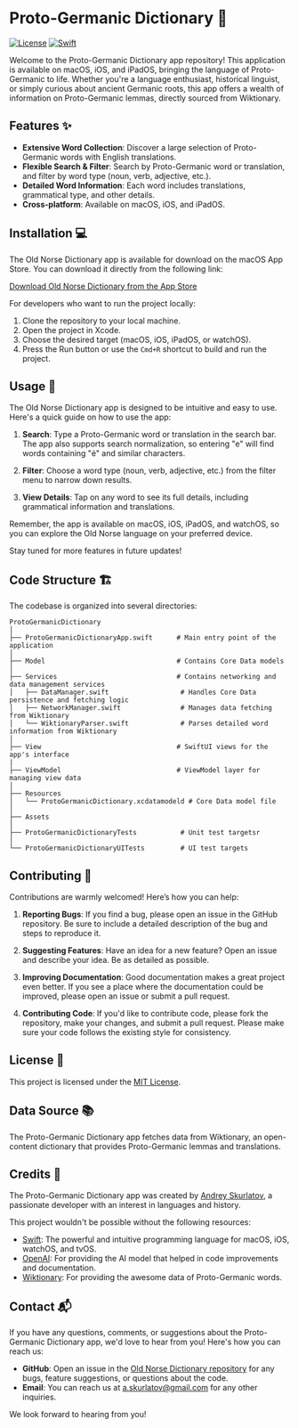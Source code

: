 # Proto-Germanic Dictionary 📜

[![License](https://img.shields.io/badge/License-MIT-blue.svg)](https://opensource.org/licenses/MIT)
[![Swift](https://img.shields.io/badge/Swift-5.8-orange.svg)](https://swift.org/)

Welcome to the Proto-Germanic Dictionary app repository! This application is available on macOS, iOS, and iPadOS, bringing the language of Proto-Germanic to life. Whether you're a language enthusiast, historical linguist, or simply curious about ancient Germanic roots, this app offers a wealth of information on Proto-Germanic lemmas, directly sourced from Wiktionary.

## Features ✨

- **Extensive Word Collection**: Discover a large selection of Proto-Germanic words with English translations.
- **Flexible Search & Filter**: Search by Proto-Germanic word or translation, and filter by word type (noun, verb, adjective, etc.).
- **Detailed Word Information**: Each word includes translations, grammatical type, and other details.
- **Cross-platform**: Available on macOS, iOS, and iPadOS.

## Installation 💻

The Old Norse Dictionary app is available for download on the macOS App Store. You can download it directly from the following link:

[Download Old Norse Dictionary from the App Store]()

For developers who want to run the project locally:

1. Clone the repository to your local machine.
2. Open the project in Xcode.
3. Choose the desired target (macOS, iOS, iPadOS, or watchOS).
4. Press the Run button or use the `Cmd+R` shortcut to build and run the project.

## Usage 📖

The Old Norse Dictionary app is designed to be intuitive and easy to use. Here's a quick guide on how to use the app:

1. **Search**: Type a Proto-Germanic word or translation in the search bar. The app also supports search normalization, so entering "e" will find words containing "é" and similar characters.

2. **Filter**: Choose a word type (noun, verb, adjective, etc.) from the filter menu to narrow down results.

3. **View Details**: Tap on any word to see its full details, including grammatical information and translations.

Remember, the app is available on macOS, iOS, iPadOS, and watchOS, so you can explore the Old Norse language on your preferred device.

Stay tuned for more features in future updates!


## Code Structure 🏗️

The codebase is organized into several directories:

```
ProtoGermanicDictionary
│
├── ProtoGermanicDictionaryApp.swift      # Main entry point of the application
│
├── Model                                 # Contains Core Data models
│
├── Services                              # Contains networking and data management services
│   ├── DataManager.swift                  # Handles Core Data persistence and fetching logic
│   ├── NetworkManager.swift               # Manages data fetching from Wiktionary
│   └── WiktionaryParser.swift             # Parses detailed word information from Wiktionary
│
├── View                                  # SwiftUI views for the app's interface
|
├── ViewModel                             # ViewModel layer for managing view data
│
├── Resources
│   └── ProtoGermanicDictionary.xcdatamodeld # Core Data model file
│
├── Assets
│
├── ProtoGermanicDictionaryTests           # Unit test targetsr
│
└── ProtoGermanicDictionaryUITests         # UI test targets

```

## Contributing 🤝

Contributions are warmly welcomed! Here’s how you can help:

1. **Reporting Bugs**: If you find a bug, please open an issue in the GitHub repository. Be sure to include a detailed description of the bug and steps to reproduce it.

2. **Suggesting Features**: Have an idea for a new feature? Open an issue and describe your idea. Be as detailed as possible.

3. **Improving Documentation**: Good documentation makes a great project even better. If you see a place where the documentation could be improved, please open an issue or submit a pull request.

4. **Contributing Code**: If you'd like to contribute code, please fork the repository, make your changes, and submit a pull request. Please make sure your code follows the existing style for consistency.


## License 📜

This project is licensed under the [MIT License](LICENSE).

## Data Source 📚
The Proto-Germanic Dictionary app fetches data from Wiktionary, an open-content dictionary that provides Proto-Germanic lemmas and translations.

## Credits 🙏

The Proto-Germanic Dictionary app was created by [Andrey Skurlatov](https://andskur.github.io), a passionate developer with an interest in languages and history.

This project wouldn't be possible without the following resources:

- [Swift](https://swift.org/): The powerful and intuitive programming language for macOS, iOS, watchOS, and tvOS.
- [OpenAI](https://openai.com/): For providing the AI model that helped in code improvements and documentation.
- [Wiktionary](https://en.wiktionary.org/): For providing the awesome data of Proto-Germanic words.


## Contact 📬

If you have any questions, comments, or suggestions about the Proto-Germanic Dictionary app, we'd love to hear from you! Here's how you can reach us:

- **GitHub**: Open an issue in the [Old Norse Dictionary repository](https://github.com/andskur/ProtoGermanicDictionary/issues) for any bugs, feature suggestions, or questions about the code.
- **Email**: You can reach us at [a.skurlatov@gmail.com](mailto:a.skurlatov@gmail.com) for any other inquiries.

We look forward to hearing from you!
